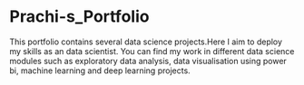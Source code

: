 # Prachi-s_Portfolio
This portfolio contains several data science projects.Here I aim to deploy my skills as an data scientist.
You can find my work in different data science modules such as exploratory data analysis, data visualisation using power bi, machine learning and deep learning projects.
